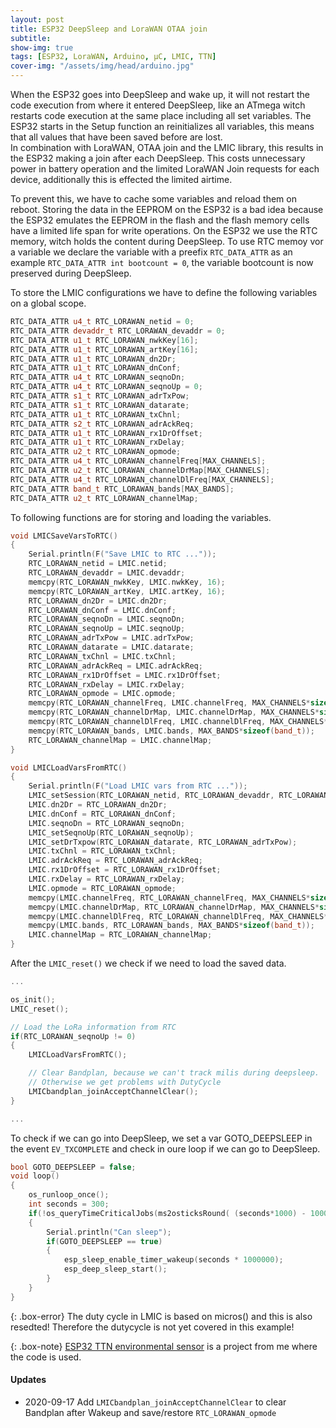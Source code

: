 ```yaml
---
layout: post
title: ESP32 DeepSleep and LoraWAN OTAA join
subtitle:
show-img: true
tags: [ESP32, LoraWAN, Arduino, µC, LMIC, TTN]
cover-img: "/assets/img/head/arduino.jpg"
---
```


When the ESP32 goes into DeepSleep and wake up, it will not restart the code execution from where it entered DeepSleep,
like an ATmega witch restarts code execution at the same place including all set variables.
The ESP32 starts in the Setup function an reinitializes all variables, this means that all values that have been saved before are lost.  
In combination with LoraWAN, OTAA join and the LMIC library, this results in the ESP32 making a join after each DeepSleep.
This costs unnecessary power in battery operation and the limited LoraWAN Join requests for each device, additionally this is effected the limited airtime.

To prevent this, we have to cache some variables and reload them on reboot.
Storing the data in the EEPROM on the ESP32 is a bad idea because the ESP32 emulates the EEPROM in the flash and the flash memory cells have a limited life span for write operations.
On the ESP32 we use the RTC memory, witch holds the content during DeepSleep.
To use RTC memoy vor a variable we declare the variable with a preefix `RTC_DATA_ATTR` as an example `RTC_DATA_ATTR int bootcount = 0`, the variable bootcount is now preserved during DeepSleep.

To store the LMIC configurations we have to define the following variables on a global scope.

```c++
RTC_DATA_ATTR u4_t RTC_LORAWAN_netid = 0;
RTC_DATA_ATTR devaddr_t RTC_LORAWAN_devaddr = 0;
RTC_DATA_ATTR u1_t RTC_LORAWAN_nwkKey[16];
RTC_DATA_ATTR u1_t RTC_LORAWAN_artKey[16];
RTC_DATA_ATTR u1_t RTC_LORAWAN_dn2Dr;
RTC_DATA_ATTR u1_t RTC_LORAWAN_dnConf;
RTC_DATA_ATTR u4_t RTC_LORAWAN_seqnoDn;
RTC_DATA_ATTR u4_t RTC_LORAWAN_seqnoUp = 0;
RTC_DATA_ATTR s1_t RTC_LORAWAN_adrTxPow;
RTC_DATA_ATTR s1_t RTC_LORAWAN_datarate;
RTC_DATA_ATTR u1_t RTC_LORAWAN_txChnl;
RTC_DATA_ATTR s2_t RTC_LORAWAN_adrAckReq;
RTC_DATA_ATTR u1_t RTC_LORAWAN_rx1DrOffset;
RTC_DATA_ATTR u1_t RTC_LORAWAN_rxDelay;
RTC_DATA_ATTR u2_t RTC_LORAWAN_opmode;
RTC_DATA_ATTR u4_t RTC_LORAWAN_channelFreq[MAX_CHANNELS];
RTC_DATA_ATTR u2_t RTC_LORAWAN_channelDrMap[MAX_CHANNELS];
RTC_DATA_ATTR u4_t RTC_LORAWAN_channelDlFreq[MAX_CHANNELS];
RTC_DATA_ATTR band_t RTC_LORAWAN_bands[MAX_BANDS];
RTC_DATA_ATTR u2_t RTC_LORAWAN_channelMap;
```

To following functions are for storing and loading the variables.

```c++
void LMICSaveVarsToRTC()
{
    Serial.println(F("Save LMIC to RTC ..."));
    RTC_LORAWAN_netid = LMIC.netid;
    RTC_LORAWAN_devaddr = LMIC.devaddr;
    memcpy(RTC_LORAWAN_nwkKey, LMIC.nwkKey, 16);
    memcpy(RTC_LORAWAN_artKey, LMIC.artKey, 16);
    RTC_LORAWAN_dn2Dr = LMIC.dn2Dr;
    RTC_LORAWAN_dnConf = LMIC.dnConf;
    RTC_LORAWAN_seqnoDn = LMIC.seqnoDn;
    RTC_LORAWAN_seqnoUp = LMIC.seqnoUp;
    RTC_LORAWAN_adrTxPow = LMIC.adrTxPow;
    RTC_LORAWAN_datarate = LMIC.datarate;
    RTC_LORAWAN_txChnl = LMIC.txChnl;
    RTC_LORAWAN_adrAckReq = LMIC.adrAckReq;
    RTC_LORAWAN_rx1DrOffset = LMIC.rx1DrOffset;
    RTC_LORAWAN_rxDelay = LMIC.rxDelay;
    RTC_LORAWAN_opmode = LMIC.opmode;
    memcpy(RTC_LORAWAN_channelFreq, LMIC.channelFreq, MAX_CHANNELS*sizeof(u4_t));
    memcpy(RTC_LORAWAN_channelDrMap, LMIC.channelDrMap, MAX_CHANNELS*sizeof(u2_t));
    memcpy(RTC_LORAWAN_channelDlFreq, LMIC.channelDlFreq, MAX_CHANNELS*sizeof(u4_t));
    memcpy(RTC_LORAWAN_bands, LMIC.bands, MAX_BANDS*sizeof(band_t));
    RTC_LORAWAN_channelMap = LMIC.channelMap;
}

void LMICLoadVarsFromRTC()
{
    Serial.println(F("Load LMIC vars from RTC ..."));
    LMIC_setSession(RTC_LORAWAN_netid, RTC_LORAWAN_devaddr, RTC_LORAWAN_nwkKey, RTC_LORAWAN_artKey);
    LMIC.dn2Dr = RTC_LORAWAN_dn2Dr;
    LMIC.dnConf = RTC_LORAWAN_dnConf;
    LMIC.seqnoDn = RTC_LORAWAN_seqnoDn;
    LMIC_setSeqnoUp(RTC_LORAWAN_seqnoUp);
    LMIC_setDrTxpow(RTC_LORAWAN_datarate, RTC_LORAWAN_adrTxPow);
    LMIC.txChnl = RTC_LORAWAN_txChnl;
    LMIC.adrAckReq = RTC_LORAWAN_adrAckReq;
    LMIC.rx1DrOffset = RTC_LORAWAN_rx1DrOffset;
    LMIC.rxDelay = RTC_LORAWAN_rxDelay;
    LMIC.opmode = RTC_LORAWAN_opmode;
    memcpy(LMIC.channelFreq, RTC_LORAWAN_channelFreq, MAX_CHANNELS*sizeof(u4_t));
    memcpy(LMIC.channelDrMap, RTC_LORAWAN_channelDrMap, MAX_CHANNELS*sizeof(u2_t));
    memcpy(LMIC.channelDlFreq, RTC_LORAWAN_channelDlFreq, MAX_CHANNELS*sizeof(u4_t));
    memcpy(LMIC.bands, RTC_LORAWAN_bands, MAX_BANDS*sizeof(band_t));
    LMIC.channelMap = RTC_LORAWAN_channelMap;
}
```

After the `LMIC_reset()` we check if we need to load the saved data.

```c++
...

os_init();
LMIC_reset();

// Load the LoRa information from RTC
if(RTC_LORAWAN_seqnoUp != 0)
{ 
    LMICLoadVarsFromRTC();

    // Clear Bandplan, because we can't track milis during deepsleep.
    // Otherwise we get problems with DutyCycle
    LMICbandplan_joinAcceptChannelClear();
}

...
```

To check if we can go into DeepSleep, we set a var GOTO_DEEPSLEEP in the event `EV_TXCOMPLETE`
and check in oure loop if we can go to DeepSleep.

```c++
bool GOTO_DEEPSLEEP = false;
void loop()
{
    os_runloop_once();
    int seconds = 300;
    if(!os_queryTimeCriticalJobs(ms2osticksRound( (seconds*1000) - 1000 )))
    {
        Serial.println("Can sleep");
        if(GOTO_DEEPSLEEP == true)
        {
            esp_sleep_enable_timer_wakeup(seconds * 1000000);
            esp_deep_sleep_start();
        }
    }
}
```

{: .box-error}
The duty cycle in LMIC is based on micros() and this is also resedted!
Therefore the dutycycle is not yet covered in this example!

{: .box-note}
[ESP32 TTN environmental sensor](https://github.com/JackGruber/esp32_ttn_environmental_sensor) is a project from me where the code is used.

#### Updates

* 2020-09-17 Add `LMICbandplan_joinAcceptChannelClear` to clear Bandplan after Wakeup and save/restore `RTC_LORAWAN_opmode`
